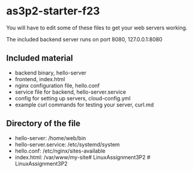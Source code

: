 # as3p2-starter-f23

You will have to edit some of these files to get your web servers working.

The included backend server runs on port 8080, 127.0.0.1:8080

## Included material

- backend binary, hello-server
- frontend, index.html
- nginx configuration file, hello.conf
- service file for backend, hello-server.service
- config for setting up servers, cloud-config.yml
- example curl commands for testing your server, curl.md

## Directory of the file

- hello-server: /home/web/bin
- hello-server.service: /etc/systemd/system
- hello.conf: /etc/nginx/sites-available
- index.html: /var/www/my-site#   L i n u x A s s i g n m e n t 3 P 2  
 #   L i n u x A s s i g n m e n t 3 P 2  
 